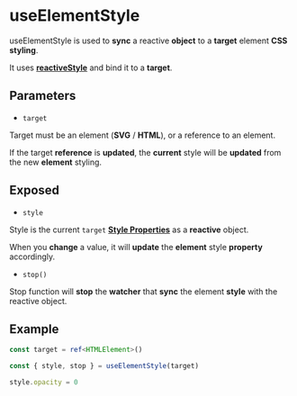 # useElementStyle

useElementStyle is used to **sync** a reactive **object** to a **target** element **CSS styling**.

It uses [**reactiveStyle**](https://github.com/vueuse/motion/blob/main/src/reactiveStyle.ts) and bind it to a **target**.

## Parameters

- `target`

Target must be an element (**SVG** / **HTML**), or a reference to an element.

If the target **reference** is **updated**, the **current** style will be **updated** from the new **element** styling.

## Exposed

- `style`

Style is the current `target` [**Style Properties**](/motion-properties#style-properties) as a **reactive** object.

When you **change** a value, it will **update** the **element** style **property** accordingly.

- `stop()`

Stop function will **stop** the **watcher** that **sync** the element **style** with the reactive object.

## Example

```typescript
const target = ref<HTMLElement>()

const { style, stop } = useElementStyle(target)

style.opacity = 0
```
